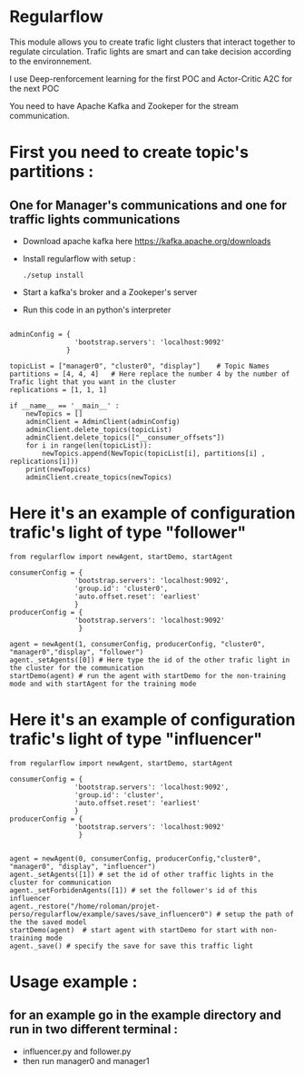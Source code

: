 Regularflow
========================================================

This module allows you to create trafic light clusters that interact together to regulate circulation.
Trafic lights are smart and can take decision according to the environnement.

I use Deep-renforcement learning for the first POC and Actor-Critic A2C for the next POC

You need to have Apache Kafka and Zookeper for the stream communication.

# First you need to create topic's partitions : 
## One for Manager's communications and one for traffic lights communications

* Download apache kafka here https://kafka.apache.org/downloads
* Install regularflow with setup :

    ```./setup install```

* Start a kafka's broker and a Zookeper's server
* Run this code in an python's interpreter

```from confluent_kafka.admin import AdminClient, NewTopic

adminConfig = {
                'bootstrap.servers': 'localhost:9092'
              }

topicList = ["manager0", "cluster0", "display"]    # Topic Names
partitions = [4, 4, 4]   # Here replace the number 4 by the number of Trafic light that you want in the cluster
replications = [1, 1, 1]

if __name__ == '__main__' :
    newTopics = []
    adminClient = AdminClient(adminConfig)
    adminClient.delete_topics(topicList)
    adminClient.delete_topics(["__consumer_offsets"])
    for i in range(len(topicList)):
        newTopics.append(NewTopic(topicList[i], partitions[i] , replications[i]))
    print(newTopics)
    adminClient.create_topics(newTopics)

```

# Here it's an example of configuration trafic's light of type "follower"

```
from regularflow import newAgent, startDemo, startAgent

consumerConfig = {
                'bootstrap.servers': 'localhost:9092',
                'group.id': 'cluster0',
                'auto.offset.reset': 'earliest'
                }
producerConfig = {
                'bootstrap.servers': 'localhost:9092'
                 }

agent = newAgent(1, consumerConfig, producerConfig, "cluster0", "manager0","display", "follower")  
agent._setAgents([0]) # Here type the id of the other trafic light in the cluster for the communication
startDemo(agent) # run the agent with startDemo for the non-training mode and with startAgent for the training mode
```
# Here it's an example of configuration trafic's light of type "influencer"

```
from regularflow import newAgent, startDemo, startAgent

consumerConfig = {
                'bootstrap.servers': 'localhost:9092',
                'group.id': 'cluster',
                'auto.offset.reset': 'earliest'
                }
producerConfig = {
                'bootstrap.servers': 'localhost:9092'
                 }


agent = newAgent(0, consumerConfig, producerConfig,"cluster0", "manager0", "display", "influencer")
agent._setAgents([1]) # set the id of other traffic lights in the cluster for communication
agent._setForbidenAgents([1]) # set the follower's id of this influencer
agent._restore("/home/roloman/projet-perso/regularflow/example/saves/save_influencer0") # setup the path of the the saved model
startDemo(agent)  # start agent with startDemo for start with non-training mode
agent._save() # specify the save for save this traffic light
```


# Usage example :

## for an example go in the example directory and run in two different terminal : 
* influencer.py and follower.py
* then run manager0 and manager1


